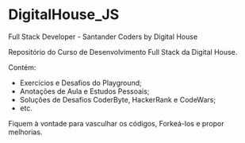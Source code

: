 # DigitalHouse_JS
Full Stack Developer - Santander Coders by Digital House

Repositório do Curso de Desenvolvimento Full Stack da Digital House.

Contém:
  - Exercícios e Desafios do Playground;
  - Anotações de Aula e Estudos Pessoais;
  - Soluções de Desafios CoderByte, HackerRank e CodeWars;
  - etc.

Fiquem à vontade para vasculhar os códigos, Forkeá-los e propor melhorias.
